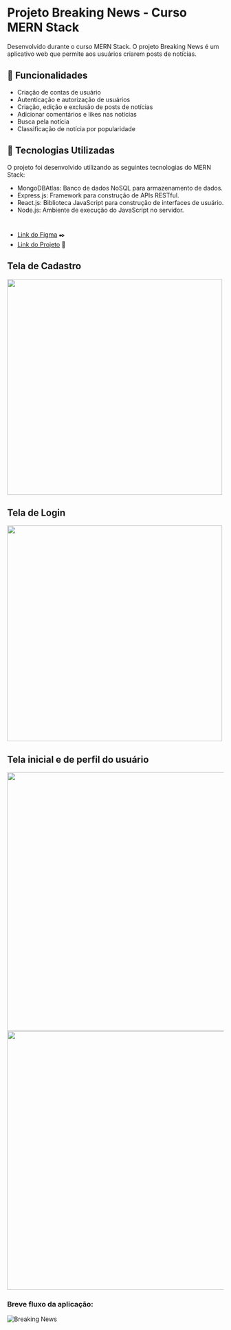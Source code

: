 # Projeto Breaking News - Curso MERN Stack

Desenvolvido durante o curso MERN Stack. O projeto Breaking News é um aplicativo web que permite aos usuários criarem posts de notícias.

## 🔧 Funcionalidades
* Criação de contas de usuário
* Autenticação e autorização de usuários
* Criação, edição e exclusão de posts de notícias
* Adicionar comentários e likes nas notícias
* Busca pela notícia
* Classificação de notícia por popularidade

## 🚀 Tecnologias Utilizadas
O projeto foi desenvolvido utilizando as seguintes tecnologias do MERN Stack:

* MongoDBAtlas: Banco de dados NoSQL para armazenamento de dados.
* Express.js: Framework para construção de APIs RESTful.
* React.js: Biblioteca JavaScript para construção de interfaces de usuário.
* Node.js: Ambiente de execução do JavaScript no servidor.

#

* [Link do Figma](https://www.figma.com/file/14QMHHs5GDpC3OTdSFZbYb/BreakingNews%2FRENATA?type=design&t=XNo7DVihHFAzUixu-6) ✒️
* [Link do Projeto](https://breaknews-app.vercel.app/) 🚀

## Tela de Cadastro
<img src="https://github.com/renatarko/breaknews_app/assets/106983293/e4adf715-2097-4724-bb70-4f18f2c773d2" width="500" heigth="500"/>

## Tela de Login
<img src="https://github.com/renatarko/breaknews_app/assets/106983293/920c52e4-832e-4486-b81f-05c2f0f1e03f" width="500" heigth="500"/>

## Tela inicial e de perfil  do usuário
<img src="https://github.com/renatarko/breaknews_app/assets/106983293/c53b3a66-abcb-4134-b9fa-9d84f190dfda" width="600" heigth="600"/>
<img src="https://github.com/renatarko/breaknews_app/assets/106983293/810feba5-41af-4732-ab94-5e990577ad08" width="600" heigth="600"/>


### Breve fluxo da aplicação:
![Breaking News](https://github.com/renatarko/breaknews_app/assets/106983293/b5ed7cc9-3b61-4199-a23b-cd0a0e7f17b2)


